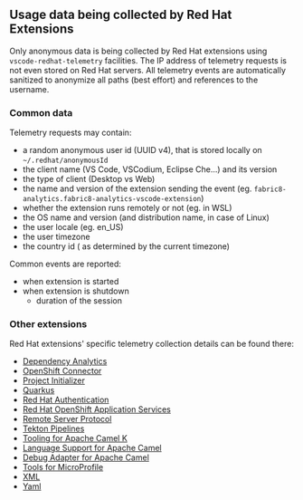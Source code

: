 ## Usage data being collected by Red Hat Extensions
Only anonymous data is being collected by Red Hat extensions using `vscode-redhat-telemetry` facilities. The IP address of telemetry requests is not even stored on Red Hat servers.
All telemetry events are automatically sanitized to anonymize all paths (best effort) and references to the username.

### Common data
Telemetry requests may contain:

* a random anonymous user id (UUID v4), that is stored locally on `~/.redhat/anonymousId`
* the client name (VS Code, VSCodium, Eclipse Che...) and its version
* the type of client (Desktop vs Web)
* the name and version of the extension sending the event (eg. `fabric8-analytics.fabric8-analytics-vscode-extension`)
* whether the extension runs remotely or not (eg. in WSL)
* the OS name and version (and distribution name, in case of Linux)
* the user locale (eg. en_US)
* the user timezone
* the country id ( as determined by the current timezone)

Common events are reported:

* when extension is started
* when extension is shutdown
    - duration of the session

### Other extensions
Red Hat extensions' specific telemetry collection details can be found there:

* [Dependency Analytics](https://github.com/fabric8-analytics/fabric8-analytics-vscode-extension/blob/master/Telemetry.md)
* [OpenShift Connector](https://github.com/redhat-developer/vscode-openshift-tools/blob/master/USAGE_DATA.md)
* [Project Initializer](https://github.com/redhat-developer/vscode-project-initializer/blob/master/USAGE_DATA.md)
* [Quarkus](https://github.com/redhat-developer/vscode-quarkus/blob/master/USAGE_DATA.md)
* [Red Hat Authentication](https://github.com/redhat-developer/vscode-redhat-account/blob/main/USAGE_DATA.md)
* [Red Hat OpenShift Application Services](https://github.com/redhat-developer/vscode-rhoas/blob/main/USAGE_DATA.md)
* [Remote Server Protocol](https://github.com/redhat-developer/vscode-rsp-ui/blob/master/USAGE_DATA.md)
* [Tekton Pipelines](https://github.com/redhat-developer/vscode-tekton/blob/master/USAGE_DATA.md)
* [Tooling for Apache Camel K](https://github.com/camel-tooling/vscode-camelk/blob/main/USAGE_DATA.md)
* [Language Support for Apache Camel](https://github.com/camel-tooling/camel-lsp-client-vscode/blob/main/USAGE_DATA.md)
* [Debug Adapter for Apache Camel](https://github.com/camel-tooling/camel-dap-client-vscode/blob/main/USAGE_DATA.md)
* [Tools for MicroProfile](https://github.com/redhat-developer/vscode-microprofile/blob/master/USAGE_DATA.md)
* [XML](https://github.com/redhat-developer/vscode-xml/blob/master/USAGE_DATA.md)
* [Yaml](https://github.com/redhat-developer/vscode-yaml/blob/main/USAGE_DATA.md)
